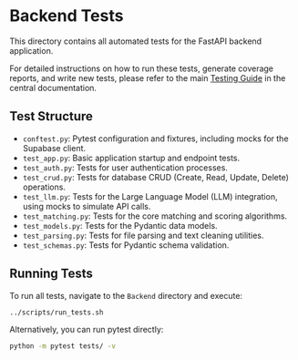 # Backend Tests

This directory contains all automated tests for the FastAPI backend application.

For detailed instructions on how to run these tests, generate coverage reports, and write new tests, please refer to the main [Testing Guide](../../docs/testing.md) in the central documentation.

## Test Structure

-   `conftest.py`: Pytest configuration and fixtures, including mocks for the Supabase client.
-   `test_app.py`: Basic application startup and endpoint tests.
-   `test_auth.py`: Tests for user authentication processes.
-   `test_crud.py`: Tests for database CRUD (Create, Read, Update, Delete) operations.
-   `test_llm.py`: Tests for the Large Language Model (LLM) integration, using mocks to simulate API calls.
-   `test_matching.py`: Tests for the core matching and scoring algorithms.
-   `test_models.py`: Tests for the Pydantic data models.
-   `test_parsing.py`: Tests for file parsing and text cleaning utilities.
-   `test_schemas.py`: Tests for Pydantic schema validation.

## Running Tests

To run all tests, navigate to the `Backend` directory and execute:

```bash
../scripts/run_tests.sh
```

Alternatively, you can run pytest directly:

```bash
python -m pytest tests/ -v
```